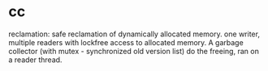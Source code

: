# cc
reclamation: safe reclamation of dynamically allocated memory. one writer, multiple readers with lockfree access to 
allocated memory. 
A garbage collector (with mutex - synchronized old version list) do the freeing, ran on a reader thread.
